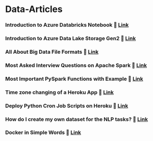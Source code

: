# Data-Articles

### Introduction to Azure Databricks Notebook 🚀  <a href="https://www.analyticsvidhya.com/blog/2022/05/introduction-to-azure-databricks-notebook/" target="_blank">Link</a>

### Introduction to Azure Data Lake Storage Gen2 🚀  <a href="https://www.analyticsvidhya.com/blog/2022/05/introduction-to-azure-data-lake-storage-gen2/" target="_blank">Link</a>

### All About Big Data File Formats 🚀  <a href="https://www.analyticsvidhya.com/blog/2022/05/all-about-big-data-file-formats/" target="_blank">Link</a>

### Most Asked Interview Questions on Apache Spark 🚀  <a href="https://www.analyticsvidhya.com/blog/2022/08/most-asked-interview-questions-on-apache-spark/" target="_blank">Link</a>

### Most Important PySpark Functions with Example 🚀  <a href="https://www.analyticsvidhya.com/blog/2022/10/most-important-pyspark-functions-with-example/" target="_blank">Link</a>

### Time zone changing of a Heroku App 🚀  <a href="https://kishanyadav.hashnode.dev/time-zone-changing-of-a-heroku-app" target="_blank">Link</a>

### Deploy Python Cron Job Scripts on Heroku 🚀  <a href="https://kishanyadav.hashnode.dev/deploy-python-cron-job-scripts-on-heroku" target="_blank">Link</a>

### How do I create my own dataset for the NLP tasks? 🚀 <a href="https://kishanyadav.hashnode.dev/how-do-i-create-my-own-dataset-for-the-nlp-tasks">Link</a>

### Docker in Simple Words 🚀 <a href="https://kishanyadav.hashnode.dev/docker-in-simple-words">Link</a>
